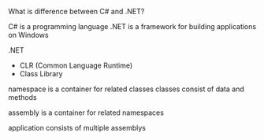 What is difference between C# and .NET?

C# is a programming language
.NET is a framework for building applications on Windows

.NET
 - CLR (Common Language Runtime)
 - Class Library

namespace is a container for related classes
classes consist of data and methods

assembly is a container for related namespaces

application consists of multiple assemblys